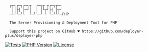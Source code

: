 ```
  ┌┬┐┌─┐┌─┐┬  ┌─┐┬ ┬┌─┐┬─┐
   ││├┤ ├─┘│  │ │└┬┘├┤ ├┬┘
  ─┴┘└─┘┴  ┴─┘└─┘ ┴ └─┘┴└─PHP

  The Server Provisioning & Deployment Tool for PHP

  Support this project on GitHub ♥ https://github.com/deployer-plus/deployer-php
```

[![Tests](https://img.shields.io/badge/tests-passing-brightgreen.svg)](https://github.com/lucianvacaroiu/deployer-plus)
[![PHP Version](https://img.shields.io/badge/php-%5E8.2-blue.svg)](https://php.net)
[![License](https://img.shields.io/badge/license-MIT-green.svg)](LICENSE)
